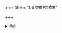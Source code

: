 +++
title = "06 वाचा त्वा होत्रा"

+++

<details><summary>थिते</summary>

6. With vācā tvā hotrā... the Adhvaryu takes up the burning Āhavanīya (i.e. a burning fire-brand to be kept in the place of the Āhavanīya) from the Gārhapatya.
</details>
